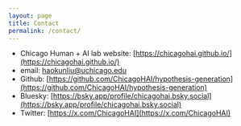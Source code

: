 ```yaml
---
layout: page
title: Contact
permalink: /contact/
---
```


- Chicago Human + AI lab website: [https://chicagohai.github.io/](https://chicagohai.github.io/)
- email: [haokunliu@uchicago.edu](mailto:haokunliu@uchicago.edu)
- Github: [https://github.com/ChicagoHAI/hypothesis-generation](https://github.com/ChicagoHAI/hypothesis-generation)
- Bluesky: [https://bsky.app/profile/chicagohai.bsky.social](https://bsky.app/profile/chicagohai.bsky.social)
- Twitter: [https://x.com/ChicagoHAI](https://x.com/ChicagoHAI)


